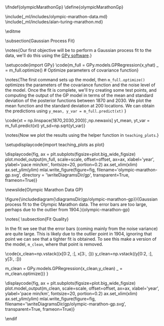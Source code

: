 \ifndef{olympicMarathonGp}
\define{olympicMarathonGp}

\include{_ml/includes/olympic-marathon-data.md}
\include{_ml/includes/alan-turing-marathon.md}

\editme

\subsection{Gaussian Process Fit}

\notes{Our first objective will be to perform a Gaussian process fit to the data, we'll do this using the [GPy software](https://github.com/SheffieldML/GPy).}

\setupcode{import GPy}
\code{m_full = GPy.models.GPRegression(x,yhat)
_ = m_full.optimize() # Optimize parameters of covariance function}

\notes{The first command sets up the model, then ```m_full.optimize()```
optimizes the parameters of the covariance function and the noise level of the model. Once the fit is complete, we'll try creating some test points, and computing the output of the GP model in terms of the mean and standard deviation of the posterior functions between 1870 and 2030. We plot the mean function and the standard deviation at 200 locations. We can obtain the predictions using
```y_mean, y_var = m_full.predict(xt)```
}

\code{xt = np.linspace(1870,2030,200)[:,np.newaxis]
yt_mean, yt_var = m_full.predict(xt)
yt_sd=np.sqrt(yt_var)}

\notes{Now we plot the results using the helper function in ```teaching_plots```.}

\setupdisplaycode{import teaching_plots as plot}

\displaycode{fig, ax = plt.subplots(figsize=plot.big_wide_figsize)
plot.model_output(m_full, scale=scale, offset=offset, ax=ax, xlabel='year', ylabel='pace min/km', fontsize=20, portion=0.2)
ax.set_xlim(xlim)
ax.set_ylim(ylim)
mlai.write_figure(figure=fig,
                  filename='olympic-marathon-gp.svg', 
				  directory = '\writeDiagramsDir/gp',
                  transparent=True, frameon=True)}

\newslide{Olympic Marathon Data GP}

\figure{\includediagram{\diagramsDir/gp/olympic-marathon-gp}}{Gaussian process fit to the Olympic Marathon data. The error bars are too large, perhaps due to the outlier from 1904.}{olympic-marathon-gp}


\notes{
\subsection{Fit Quality}

In the fit we see that the error bars (coming mainly from the noise variance) are quite large. This is likely due to the outlier point in 1904, ignoring that point we can see that a tighter fit is obtained. To see this make a version of the model, ```m_clean```, where that point is removed. 

\code{x_clean=np.vstack((x[0:2, :], x[3:, :]))
y_clean=np.vstack((y[0:2, :], y[3:, :]))

m_clean = GPy.models.GPRegression(x_clean,y_clean)
_ = m_clean.optimize()}
}

\displaycode{fig, ax = plt.subplots(figsize=plot.big_wide_figsize)
plot.model_output(m_clean, scale=scale, offset=offset, ax=ax, xlabel='year', ylabel='pace min/km', fontsize=20, portion=0.2)
ax.set_xlim(xlim)
ax.set_ylim(ylim)
mlai.write_figure(figure=fig,
                  filename='\writeDiagramsDir/gp/olympic-marathon-gp.svg', 
                  transparent=True, frameon=True)}

\endif
